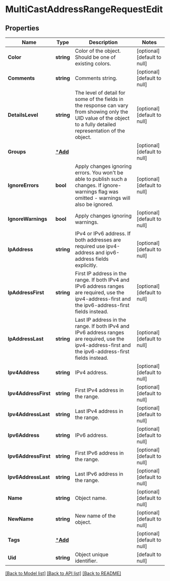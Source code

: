 # MultiCastAddressRangeRequestEdit

## Properties
Name | Type | Description | Notes
------------ | ------------- | ------------- | -------------
**Color** | **string** | Color of the object. Should be one of existing colors. | [optional] [default to null]
**Comments** | **string** | Comments string. | [optional] [default to null]
**DetailsLevel** | **string** | The level of detail for some of the fields in the response can vary from showing only the UID value of the object to a fully detailed representation of the object. | [optional] [default to null]
**Groups** | [***Add**](add.md) |  | [optional] [default to null]
**IgnoreErrors** | **bool** | Apply changes ignoring errors. You won&#39;t be able to publish such a changes. If ignore-warnings flag was omitted - warnings will also be ignored. | [optional] [default to null]
**IgnoreWarnings** | **bool** | Apply changes ignoring warnings. | [optional] [default to null]
**IpAddress** | **string** | IPv4 or IPv6 address. If both addresses are required use ipv4-address and ipv6-address fields explicitly. | [optional] [default to null]
**IpAddressFirst** | **string** | First IP address in the range. If both IPv4 and IPv6 address ranges are required, use the ipv4-address-first and the ipv6-address-first fields instead. | [optional] [default to null]
**IpAddressLast** | **string** | Last IP address in the range. If both IPv4 and IPv6 address ranges are required, use the ipv4-address-first and the ipv6-address-first fields instead. | [optional] [default to null]
**Ipv4Address** | **string** | IPv4 address. | [optional] [default to null]
**Ipv4AddressFirst** | **string** | First IPv4 address in the range. | [optional] [default to null]
**Ipv4AddressLast** | **string** | Last IPv4 address in the range. | [optional] [default to null]
**Ipv6Address** | **string** | IPv6 address. | [optional] [default to null]
**Ipv6AddressFirst** | **string** | First IPv6 address in the range. | [optional] [default to null]
**Ipv6AddressLast** | **string** | Last IPv6 address in the range. | [optional] [default to null]
**Name** | **string** | Object name. | [optional] [default to null]
**NewName** | **string** | New name of the object. | [optional] [default to null]
**Tags** | [***Add**](add.md) |  | [optional] [default to null]
**Uid** | **string** | Object unique identifier. | [default to null]

[[Back to Model list]](../README.md#documentation-for-models) [[Back to API list]](../README.md#documentation-for-api-endpoints) [[Back to README]](../README.md)


